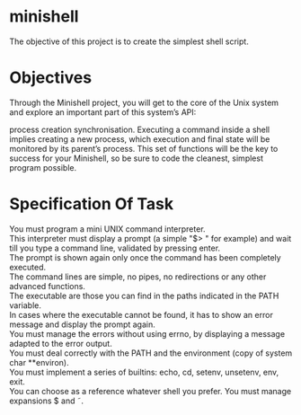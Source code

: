 # minishell
The objective of this project is to create the simplest shell script.

# Objectives
Through the Minishell project, you will get to the core of the Unix system and explore an important part of this system’s API:

process creation
synchronisation.
Executing a command inside a shell implies creating a new process, which execution and final state will be monitored by its parent’s process. This set of functions will be the key to success for your Minishell, so be sure to code the cleanest, simplest program possible.

# Specification Of Task
You must program a mini UNIX command interpreter.\
This interpreter must display a prompt (a simple "$> " for example) and wait till you type a command line, validated by pressing enter.\
The prompt is shown again only once the command has been completely executed.\
The command lines are simple, no pipes, no redirections or any other advanced functions.\
The executable are those you can find in the paths indicated in the PATH variable.\
In cases where the executable cannot be found, it has to show an error message and display the prompt again.\
You must manage the errors without using errno, by displaying a message adapted to the error output.\
You must deal correctly with the PATH and the environment (copy of system char **environ).\
You must implement a series of builtins: echo, cd, setenv, unsetenv, env, exit.\
You can choose as a reference whatever shell you prefer.
You must manage expansions $ and ˜.
